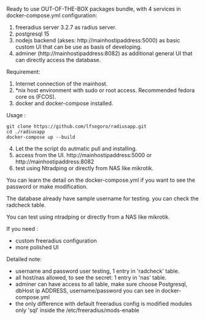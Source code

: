Ready to use OUT-OF-THE-BOX packages bundle, with 4 services in docker-compose.yml configuration:
1. freeradius server 3.2.7 as radius server.
2. postgresql 15
3. nodejs backend (akses: http://mainhostipaddress:5000) as basic custom UI that can be use as basis of developing.
4. adminer (http://mainhostipaddress:8082) as additional general UI that can directly access the database.

Requirement:
1. Internet connection of the mainhost.
2. *nix host environment with sudo or root access. Recommended fedora core os (FCOS).
3. docker and docker-compose installed.
   
Usage :
```
git clone https://github.com/lfsegoro/radiusapp.git
cd ./radiusapp
docker-compose up --build
```


4. Let the the script do autmatic pull and installing.
5. access from the UI.  http://mainhostipaddress:5000 or http://mainhostipaddress:8082
6. test using Ntradping or directly from NAS like mikrotik.

You can learn the detail on the docker-compose.yml if you want to see the password or make modification.

The database already have sample username for testing. you can check the radcheck table.

You can test using ntradping or directly from a NAS like mikrotik.

If you need :
- custom freeradius configuration
- more polished UI

Detailed note:
- username and password user testing, 1 entry in 'radcheck' table.
- all host/nas allowed, to see the secret: 1 entry in 'nas' table.
- adminer can have access to all table, make sure choose Postgresql, dbHost ip ADDRESS, username/password you can see in docker-compose.yml
- the only difference with default freeradius config is modified modules only  'sql' inside the /etc/freeradius/mods-enable
